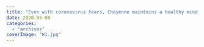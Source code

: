 ```yaml
---
title: "Even with coronavirus fears, Cheyenne maintains a healthy mind and body"
date: 2020-05-06
categories: 
  - "archives"
coverImage: "H1.jpg"
---
```



